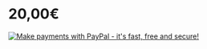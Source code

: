 # 20,00€
<a href="https://www.paypal.com/cgi-bin/webscr?business=dominiquedienst123@gmail.com&cmd=_xclick&currency_code=EUR&amount=30.00&item_name=Dominique%20Dienst" target="_blank"><img src="http://www.paypal.com/en_US/i/btn/btn_buynow_LG.gif" border="0" name="submit" alt="Make payments with PayPal - it's fast, free and secure!"></a>

